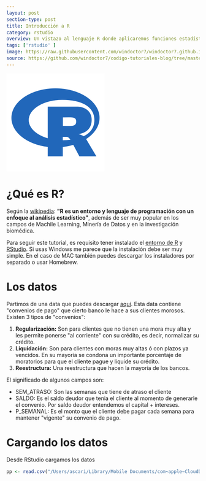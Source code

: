 ```yaml
---
layout: post
section-type: post
title: Introducción a R
category: rstudio
overview: Un vistazo al lenguaje R donde aplicaremos funciones estadísticas 
tags: ['rstudio' ]
image: https://raw.githubusercontent.com/windoctor7/windoctor7.github.io/master/static/img/pwa.png
source: https://github.com/windoctor7/codigo-tutoriales-blog/tree/master/spring-pwa
---
```


![R](/static/img/R_Project.png)

# ¿Qué es R?
Según la [wikipedia](https://es.wikipedia.org/wiki/R_(lenguaje_de_programación)): **"R es un entorno y lenguaje de programación con un enfoque al análisis estadístico"**, además de ser muy popular en los campos de Machile Learning, Minería de Datos y en la investigación biomédica.

Para seguir este tutorial, es requisito tener instalado el [entorno de R](https://www.r-project.org) y [RStudio](https://rstudio.com/products/rstudio/). Si usas Windows me parece que la instalación debe ser muy simple. En el caso de MAC también puedes descargar los instaladores por separado o usar Homebrew.

# Los datos
Partimos de una data que puedes descargar [aquí](https://raw.githubusercontent.com/windoctor7/codigo-tutoriales-blog/master/scripts_r/data/data_pp.csv). Esta data contiene "convenios de pago" que cierto banco le hace a sus clientes morosos. Existen 3 tipos de "convenios":

1. **Regularización:** Son para clientes que no tienen una mora muy alta y les permite ponerse "al corriente" con su crédito, es decir, normalizar su crédito.
1. **Liquidación:** Son para clientes con moras muy altas ó con plazos ya vencidos. En su mayoría se condona un importante porcentaje de moratorios para que el cliente pague y liquide su crédito.
1. **Reestructura:** Una reestructura que hacen la mayoría de los bancos.

El significado de algunos campos son:

- SEM_ATRASO: Son las semanas que tiene de atraso el cliente
- SALDO: Es el saldo deudor que tenia el cliente al momento de generarle el convenio. Por saldo deudor entendemos el capital + intereses.
- P_SEMANAL: Es el monto que el cliente debe pagar cada semana para mantener "vigente" su convenio de pago.

# Cargando los datos
Desde RStudio cargamos los datos

```r
pp <- read.csv("/Users/ascari/Library/Mobile Documents/com~apple~CloudDocs/Maestria/R/data/data_pp.csv")
```